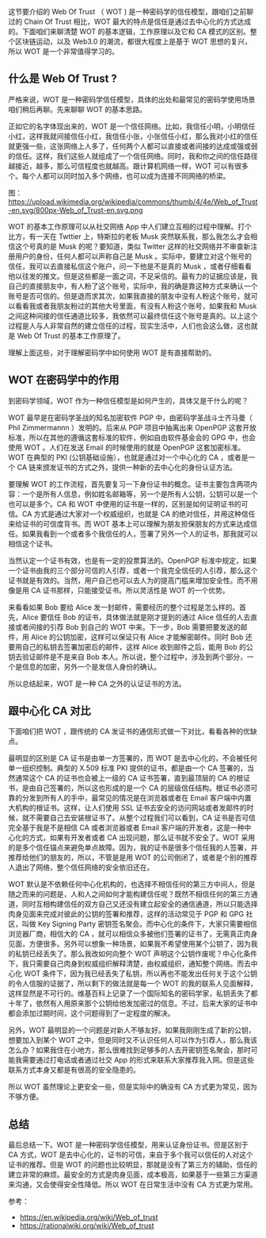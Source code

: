这节要介绍的 Web Of Trust （ WOT ) 是一种密码学的信任模型，跟咱们之前聊过的 Chain Of Trust 相比，WOT 最大的特点是信任是通过去中心化的方式达成的。下面咱们来聊清楚 WOT 的基本逻辑，工作原理以及它和 CA 模式的区别。整个区块链运动，以及 Web3.0 的潮流，都很大程度上是基于 WOT 思想的复兴，所以 WOT 是一个非常值得学习的。

## 什么是 Web Of Trust ?

严格来说，WOT 是一种密码学信任模型，具体的出处和最常见的密码学使用场景咱们稍后再聊。先来聊聊 WOT 的基本思路。

正如它的名字体现出来的，WOT 是一个信任网络。比如，我信任小明，小明信任小红，这样我就间接信任小红，我信任小张，小张信任小红，那么我对小红的信任就更强一些，这张网络上人多了，任何两个人都可以直接或者间接的达成或强或弱的信任。这样，我们这些人就组成了一个信任网络。同时，我和你之间的信任路径越接近，越多，那么可信程度也就越高。跟计算机网络一样，WOT 可以有很多个。每个人都可以同时加入多个网络，也可以成为连接不同网络的桥梁。

图：https://upload.wikimedia.org/wikipedia/commons/thumb/4/4e/Web_of_Trust-en.svg/800px-Web_of_Trust-en.svg.png

WOT 的基本工作原理可以从社交网络 App 中人们建立互相的过程中理解。打个比方，有一天在 Twttier 上，特斯拉的老板 Musk 突然联系我，那么我怎么才会相信这个号真的是 Musk 的呢？要知道，类似 Twitter 这样的社交网络并不审查新注册用户的身份，任何人都可以声称自己是 Musk 。实际中，要建立对这个账号的信任，我可以去直接私信这个账户，问一下他是不是真的 Musk ，或者仔细看看他以往发的推文。但是这些都是一面之词，不足采信的。最有力的证据应该是，我自己的直接朋友中，有人粉了这个账号，实际中，我的确是靠这种方式来确认一个账号是否可信的。但是退而求其次，如果我直接的朋友中没有人粉这个账号，就可以看看我或者我朋友粉过的其他大号里面，有没有人粉这个账号，如果我和 Musk 之间这种间接的信任通道比较多，我依然可以最终信任这个账号是真的。以上这个过程是人与人非常自然的建立信任的过程，现实生活中，人们也会这么做，这也就是 Web Of Trust 的基本工作原理了。

理解上面这些，对于理解密码学中如何使用 WOT 是有直接帮助的。

## WOT 在密码学中的作用

到密码学领域，WOT 作为一种信任模型是如何产生的，具体又是干什么的呢？

WOT 最早是在密码学圣战的知名加密软件 PGP 中，由密码学圣战斗士齐马曼（ Phil Zimmermannn ）发明的。后来从 PGP 项目中抽离出来 OpenPGP 这套开放标准，所以在其他的遵循这套标准的软件，例如自由软件基金会的 GPG 中，也会使用 WOT 。人们在发送 Email 的时候使用的就是 OpenPGP 这套加密标准。WOT 在典型的 PKI (公钥基础设施），也就是通过对一个中心化的 CA ，或者是一个 CA 链来颁发证书的方式之外，提供一种新的去中心化的身份认证方法。

要理解 WOT 的工作流程，首先要复习一下身份证书的概念。证书主要包含两项内容：一个是所有人信息，例如姓名邮箱等，另一个是所有人公钥，公钥可以是一个也可以是多个。CA 和 WOT 中使用的证书是一样的，区别是如何证明证书的可信。CA 方式是通过大家对一个权威组织，也就是 CA 的绝对信任，并用这种信任来给证书的可信度背书。而 WOT 基本上可以理解为朋友担保朋友的方式来达成信任。如果我看到一个或者多个我信任的人，签署了另外一个人的证书，那我就可以相信这个证书。

当然认定一个证书有效，也是有一定的投票算法的。OpenPGP 标准中规定，如果一个证书由我的三个部分可信的人引荐，或者一个我完全信任的人引荐，那么这个证书就是有效的。当然，用户自己也可以去人为的提高门槛来增加安全性。而不用像是用 CA 证书那样，只能接受证书。所以灵活性是 WOT 的一个优势。

来看看如果 Bob 要给 Alice 发一封邮件，需要经历的整个过程是怎么样的。首先，Alice 要信任 Bob 的证书，具体做法就是刚才提到的通过 Alice 信任的人去直接或者间接的引荐 Bob 到自己的 WOT 中来。下一步，Bob 需要把要发送的邮件，用 Alice 的公钥加密，这样可以保证只有 Alice 才能解密邮件。同时 Bob 还要用自己的私钥去签署加密后的邮件，这样 Alice 收到邮件之后，能用 Bob 的公钥去验证邮件是不是来自 Bob 本人。所以说，整个过程中，涉及到两个部分，一个是信息的加密，另外一个是发信人身份的确认。

所以总结起来，WOT 是一种 CA 之外的认证证书的方法。

## 跟中心化 CA 对比

下面咱们把 WOT ，跟传统的 CA 发证书的通信形式做一下对比，看看各种的优缺点。

最明显的区别是 CA 证书是由单一方签署的，而 WOT 是去中心化的，不会被任何单一组织控制。典型的 X.509 标准 PKI 提供的证书，都是由一个 CA 签署的，当然通常这个 CA 的证书也会被上一级的 CA 证书签署，直到最顶层的 CA 的根证书，是由自己签署的，所以这也形成的是一个 CA 的层级信任结构。根证书必须可靠的分发到所有人的手中，最常见的情况是在浏览器或者在 Email 客户端中内置大机构的根证书。这样，让人们使用 SSL 证书去安全的访问网站或者发邮件的时候，就不需要自己去安装根证书了。从整个过程我们可以看到，CA 证书是否可信完全基于我是不是相信 CA 或者浏览器或者 Email 客户端的开发者，这是一种中心化的方式，如果有开发者或者 CA 出现问题，那么证书就不安全了。WOT 采用的是多个信任锚点来避免单点故障。因为，我的证书是很多个信任我的人签署，并推荐给他们的朋友的，所以，不管是是用 WOT 的公司倒闭了，或者是个别的推荐人退出了网络，整个信任网络的安全依旧还在。

WOT 默认是不依赖任何中心化机构的，也选择不相信任何的第三方中间人，但是随之而来的问题是，人和人之间如何才能构建信任呢？既然不相信任何的第三方通道，同时互相构建信任的双方自己又还没有建立起安全的通信通道，所以只能选择肉身见面来完成对彼此的公钥的签署和推荐，这样的活动常见于 PGP 和 GPG 社区，叫做 Key Signing Party 密钥签名聚会。而中心化的条件下，大家只需要相信浏览器厂商，相信大的 CA ，就可以相信众多被他们签署的证书了，无需真正肉身见面，方便很多。另外可以想象一种场景，如果我不希望使用某个公钥了，因为我的私钥已经丢失了。那么我改如何向整个 WOT 声明这个公钥作废呢？中心化条件下，我只需要自己肉身到权威组织解释清楚，由权威组织，通知整个网络。而去中心化 WOT 条件下，因为我已经丢失了私钥，所以再也不能发出任何关于这个公钥的令人信服的证据了，所以剩下的做法就是每一个 WOT 的我的联系人见面解释，这样显然是不可行的。维基百科上记录了一个国际知名的密码学家，私钥丢失了都十年了，依然有人用原来那个公钥给他发加密过的信息。不过，后来大家的证书中都会添加过期时间，这个问题得到了一定程度的解决。

另外，WOT 最明显的一个问题是对新人不够友好。如果我刚刚生成了新的公钥，想要加入到某个 WOT 之中，但是同时又不认识任何人可以作为引荐人，那么我该怎么办？如果我住在小地方，那么很难找到足够多的人去开密钥签名聚会，那时可能我需要通过打电话或者通过社交 App 的形式来联系大家推荐我入网。但是这些联系方式本身又都是有很高的安全隐患的。

所以 WOT 虽然理论上更安全一些，但是实际中的确没有 CA 方式更为常见，因为不够方便。

## 总结

最后总结一下。WOT 是一种密码学信任模型，用来认证身份证书。但是区别于 CA 方式，WOT 是去中心化的，证书的可信，来自于多个我可以信任的人对这个证书的推荐。但是 WOT 的问题也比较明显，那就是没有了第三方的辅助，信任的建立非常的麻烦。最安全的方式是肉身见面，成本极高，如果基于一些第三方渠道来沟通，又会使得安全性降低。所以 WOT 在日常生活中没有 CA 方式更为常用。

参考：

- https://en.wikipedia.org/wiki/Web_of_trust
- https://rationalwiki.org/wiki/Web_of_trust
